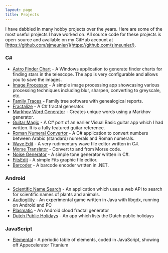 ```yaml
---
layout: page
title: Projects
---
```


I have dabbled in many hobby projects over the years. Here are some of the most useful projects I have worked on. All source code for these projects is open-source and available on my GitHub account at [https://github.com/sjmeunier/](https://github.com/sjmeunier/).

### C&#35;
* [Astro Finder Chart](https://github.com/sjmeunier/astro-finder-chart) - A Windows application to generate finder charts for finding stars in the telescope. The app is very configurable and allows you to save the images.
* [Image Processor](https://github.com/sjmeunier/image-processor) - A simple image processing app showcasing various processing techniques including blur, sharpen, converting to greyscale, etc.
* [Family Traces](https://github.com/sjmeunier/family-traces) - Family tree software with genealogical reports.
* [Fractalize](https://github.com/sjmeunier/fractalize) - A C&#35; fractal generator.
* [Markhov Word Generator](https://github.com/sjmeunier/markhov-word-generator) - Creates unique words using a Markhov generator.
* [Guitar Magic](https://github.com/sjmeunier/guitar-magic) - A C&#35; port of an earlier Visual Basic guitar app which I had written. It is a fully featured guitar reference.
* [Roman Numeral Convertor](https://github.com/sjmeunier/roman-numeral-convertor) - A C&#35; application to convert numbers between Arabic (standard) numerals and Roman numerals.
* [Wave Edit](https://github.com/sjmeunier/wave-edit) - A very rudimentary wave file editor written in C&#35;.
* [Morse Translator](https://github.com/sjmeunier/morse-translator) - Convert to and from Morse code.
* [Noise Generator](https://github.com/sjmeunier/noise-generator) - A simple tone generator written in C&#35;.
* [FitsEdit](https://github.com/sjmeunier/fitsedit) - A simple Fits graphic file editor.
* [Barcoder](https://github.com/sjmeunier/barcoder) - A barcode encoder written in .NET.

### Android
* [Scientific Name Search](https://github.com/sjmeunier/scientific-name-search) - An application which uses a web API to search for scientific names of plants and animals.
* [Audiogility](https://github.com/sjmeunier/audiogility) - An experimental game written in Java with libgdx, running on Android and PC
* [Plasmatic](https://github.com/sjmeunier/plasmatic) - An Android cloud fractal generator
* [Dutch Public Holidays](https://github.com/sjmeunier/dutchpublicholidays) - An app which lists the Dutch public holidays

### JavaScript
* [Elemental](https://github.com/sjmeunier/elemental) - A periodic table of elements, coded in JavaScript, showing off Appecelerator Titanium
